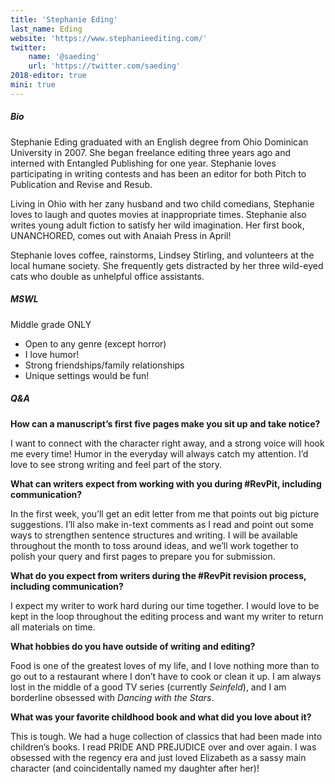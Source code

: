 ```yaml
---
title: 'Stephanie Eding'
last_name: Eding
website: 'https://www.stephanieediting.com/'
twitter:
    name: '@saeding'
    url: 'https://twitter.com/saeding'
2018-editor: true
mini: true
---
```


##### Bio

Stephanie Eding graduated with an English degree from Ohio Dominican University in 2007. She began freelance editing three years ago and interned with Entangled Publishing for one year. Stephanie loves participating in writing contests and has been an editor for both Pitch to Publication and Revise and Resub.

Living in Ohio with her zany husband and two child comedians, Stephanie loves to laugh and quotes movies at inappropriate times. Stephanie also writes young adult fiction to satisfy her wild imagination. Her first book, UNANCHORED, comes out with Anaiah Press in April!

Stephanie loves coffee, rainstorms, Lindsey Stirling, and volunteers at the local humane society. She frequently gets distracted by her three wild-eyed cats who double as unhelpful office assistants.

##### MSWL

Middle grade ONLY
 * Open to any genre (except horror)
 * I love humor!
 * Strong friendships/family relationships
 * Unique settings would be fun!
 
##### Q&A

**How can a manuscript’s first five pages make you sit up and take notice?**

I want to connect with the character right away, and a strong voice will hook me every time! Humor in the everyday will always catch my attention. I’d love to see strong writing and feel part of the story.
 
**What can writers expect from working with you during #RevPit, including communication?**

In the first week, you’ll get an edit letter from me that points out big picture suggestions. I’ll also make in-text comments as I read and point out some ways to strengthen sentence structures and writing. I will be available throughout the month to toss around ideas, and we’ll work together to polish your query and first pages to prepare you for submission.
 
**What do you expect from writers during the #RevPit revision process, including communication?**

I expect my writer to work hard during our time together. I would love to be kept in the loop throughout the editing process and want my writer to return all materials on time.
 
**What hobbies do you have outside of writing and editing?** 

Food is one of the greatest loves of my life, and I love nothing more than to go out to a restaurant where I don’t have to cook or clean it up. I am always lost in the middle of a good TV series (currently _Seinfeld_), and I am borderline obsessed with _Dancing with the Stars_.
 
**What was your favorite childhood book and what did you love about it?**

This is tough. We had a huge collection of classics that had been made into children’s books. I read PRIDE AND PREJUDICE over and over again. I was obsessed with the regency era and just loved Elizabeth as a sassy main character (and coincidentally named my daughter after her)!